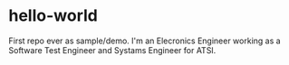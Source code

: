 # hello-world
First repo ever as sample/demo.
I'm an Elecronics Engineer working as a Software Test Engineer and Systams Engineer for ATSI.

